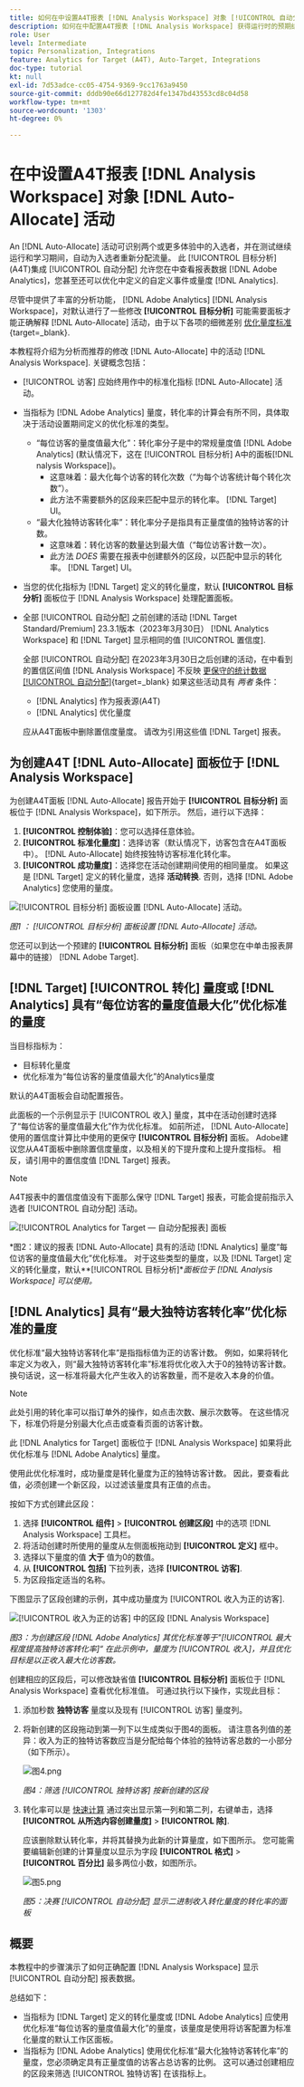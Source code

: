 ```yaml
---
title: 如何在中设置A4T报表 [!DNL Analysis Workspace] 对象 [!UICONTROL 自动分配] 活动
description: 如何在中配置A4T报表 [!DNL Analysis Workspace] 获得运行时的预期结果 [!UICONTROL 自动分配] 活动。
role: User
level: Intermediate
topic: Personalization, Integrations
feature: Analytics for Target (A4T), Auto-Target, Integrations
doc-type: tutorial
kt: null
exl-id: 7d53adce-cc05-4754-9369-9cc1763a9450
source-git-commit: dddb90e66d127782d4fe1347bd43553cd8c04d58
workflow-type: tm+mt
source-wordcount: '1303'
ht-degree: 0%

---
```


# 在中设置A4T报表 [!DNL Analysis Workspace] 对象 [!DNL Auto-Allocate] 活动

An [!DNL Auto-Allocate] 活动可识别两个或更多体验中的入选者，并在测试继续运行和学习期间，自动为入选者重新分配流量。 此 [!UICONTROL 目标分析] (A4T)集成 [!UICONTROL 自动分配] 允许您在中查看报表数据 [!DNL Adobe Analytics]，您甚至还可以优化中定义的自定义事件或量度 [!DNL Analytics].

尽管中提供了丰富的分析功能， [!DNL Adobe Analytics] [!DNL Analysis Workspace]，对默认进行了一些修改 **[!UICONTROL 目标分析]** 可能需要面板才能正确解释 [!DNL Auto-Allocate] 活动，由于以下各项的细微差别 [优化量度标准](https://experienceleague.adobe.com/docs/target/using/integrate/a4t/a4t-at-aa.html#supported){target=_blank}.

本教程将介绍为分析而推荐的修改 [!DNL Auto-Allocate] 中的活动 [!DNL Analysis Workspace]. 关键概念包括：

* [!UICONTROL 访客] 应始终用作中的标准化指标 [!DNL Auto-Allocate] 活动。
* 当指标为 [!DNL Adobe Analytics] 量度，转化率的计算会有所不同，具体取决于活动设置期间定义的优化标准的类型。
   * “每位访客的量度值最大化”：转化率分子是中的常规量度值 [!DNL Adobe Analytics] (默认情况下，这在 [!UICONTROL 目标分析] A中的面板[!DNL nalysis Workspace])。
      * 这意味着：最大化每个访客的转化次数（“为每个访客统计每个转化次数”）。
      * 此方法不需要额外的区段来匹配中显示的转化率。 [!DNL Target] UI。
   * “最大化独特访客转化率”：转化率分子是指具有正量度值的独特访客的计数。
      * 这意味着：转化访客的数量达到最大值（“每位访客计数一次）。
      * 此方法 *DOES* 需要在报表中创建额外的区段，以匹配中显示的转化率。 [!DNL Target] UI。

* 当您的优化指标为 [!DNL Target] 定义的转化量度，默认 **[!UICONTROL 目标分析]** 面板位于 [!DNL Analysis Workspace] 处理配置面板。
* 全部 [!UICONTROL 自动分配] 之前创建的活动 [!DNL Target Standard/Premium] 23.3.1版本（2023年3月30日） [!DNL Analytics Workspace] 和 [!DNL Target] 显示相同的值 [!UICONTROL 置信度].

  全部 [!UICONTROL 自动分配] 在2023年3月30日之后创建的活动，在中看到的置信区间值 [!DNL Analysis Workspace] 不反映 [更保守的统计数据 [!UICONTROL 自动分配]](https://experienceleague.adobe.com/docs/target/using/activities/auto-allocate/automated-traffic-allocation.html#section_98388996F0584E15BF3A99C57EEB7629){target=_blank} 如果这些活动具有 *两者* 条件：

   * [!DNL Analytics] 作为报表源(A4T)
   * [!DNL Analytics] 优化量度

  应从A4T面板中删除置信度量度。 请改为引用这些值 [!DNL Target] 报表。

## 为创建A4T [!DNL Auto-Allocate] 面板位于 [!DNL Analysis Workspace]

为创建A4T面板 [!DNL Auto-Allocate] 报告开始于 **[!UICONTROL 目标分析]** 面板位于 [!DNL Analysis Workspace]，如下所示。 然后，进行以下选择：

1. **[!UICONTROL 控制体验]**：您可以选择任意体验。
1. **[!UICONTROL 标准化量度]**：选择访客（默认情况下，访客包含在A4T面板中）。 [!DNL Auto-Allocate] 始终按独特访客标准化转化率。
1. **[!UICONTROL 成功量度]**：选择您在活动创建期间使用的相同量度。 如果这是 [!DNL Target] 定义的转化量度，选择 **活动转换**. 否则，选择 [!DNL Adobe Analytics] 您使用的量度。

![[!UICONTROL 目标分析] 面板设置 [!DNL Auto-Allocate] 活动。](assets/AAFigure1.png)

*图1 ： [!UICONTROL 目标分析] 面板设置 [!DNL Auto-Allocate] 活动。*

您还可以到达一个预建的 **[!UICONTROL 目标分析]** 面板（如果您在中单击报表屏幕中的链接） [!DNL Adobe Target].

## [!DNL Target] [!UICONTROL 转化] 量度或 [!DNL Analytics] 具有“每位访客的量度值最大化”优化标准的量度

当目标指标为：

* 目标转化量度
* 优化标准为“每位访客的量度值最大化”的Analytics量度

默认的A4T面板会自动配置报告。

此面板的一个示例显示于 [!UICONTROL 收入] 量度，其中在活动创建时选择了“每位访客的量度值最大化”作为优化标准。 如前所述， [!DNL Auto-Allocate] 使用的置信度计算比中使用的更保守 **[!UICONTROL 目标分析]** 面板。 Adobe建议您从A4T面板中删除置信度量度，以及相关的下提升度和上提升度指标。 相反，请引用中的置信度值 [!DNL Target] 报表。

>[!NOTE]
>
>A4T报表中的置信度值没有下面那么保守 [!DNL Target] 报表，可能会提前指示入选者 [!UICONTROL 自动分配] 活动。


![[!UICONTROL Analytics for Target — 自动分配报表] 面板](assets/AAFigure2.png)

*图2：建议的报表 [!DNL Auto-Allocate] 具有的活动 [!DNL Analytics] 量度“每位访客的量度值最大化”优化标准。 对于这些类型的量度，以及 [!DNL Target] 定义的转化量度，默认&#x200B;**[!UICONTROL 目标分析]**面板位于 [!DNL Analysis Workspace] 可以使用。*

## [!DNL Analytics] 具有“最大独特访客转化率”优化标准的量度

优化标准“最大独特访客转化率”是指指标值为正的访客计数。 例如，如果将转化率定义为收入，则“最大独特访客转化率”标准将优化收入大于0的独特访客计数。 换句话说，这一标准将最大化产生收入的访客数量，而不是收入本身的价值。

>[!NOTE]
>
>此处引用的转化率可以指订单外的操作，如点击次数、展示次数等。 在这些情况下，标准仍将是分别最大化点击或查看页面的访客计数。

此 [!DNL Analytics for Target] 面板位于 [!DNL Analysis Workspace] 如果将此优化标准与 [!DNL Adobe Analytics] 量度。

使用此优化标准时，成功量度是转化量度为正的独特访客计数。 因此，要查看此值，必须创建一个新区段，以过滤该量度具有正值的点击。

按如下方式创建此区段：

1. 选择 **[!UICONTROL 组件]** > **[!UICONTROL 创建区段]** 中的选项 [!DNL Analysis Workspace] 工具栏。
1. 将活动创建时所使用的量度从左侧面板拖动到 **[!UICONTROL 定义]** 框中。
1. 选择以下量度的值 **大于** 值为0的数值。
1. 从 **[!UICONTROL 包括]** 下拉列表，选择 **[!UICONTROL 访客]**.
1. 为区段指定适当的名称。

下图显示了区段创建的示例，其中成功量度为 [!UICONTROL 收入为正的访客].

![[!UICONTROL 收入为正的访客] 中的区段 [!DNL Analysis Workspace]](assets/AAFigure3.png)

*图3：为创建区段 [!DNL Adobe Analytics] 其优化标准等于&quot;[!UICONTROL 最大程度提高独特访客转化率]“ 在此示例中，量度为 [!UICONTROL 收入]，并且优化目标是以正收入最大化访客数。*

创建相应的区段后，可以修改缺省值  **[!UICONTROL 目标分析]** 面板位于 [!DNL Analysis Workspace] 查看优化标准值。 可通过执行以下操作，实现此目标：

1. 添加秒数 **独特访客** 量度以及现有 [!UICONTROL 访客] 量度列。
2. 将新创建的区段拖动到第一列下以生成类似于图4的面板。 请注意各列值的差异：收入为正的独特访客数应当是分配给每个体验的独特访客总数的一小部分（如下所示）。

   ![图4.png](assets/AAFigure4.png)

   *图4：筛选 [!UICONTROL 独特访客] 按新创建的区段*

3. 转化率可以是 [快速计算](https://experienceleague.adobe.com/docs/analytics-learn/tutorials/components/calculated-metrics/quick-calculated-metrics-in-analysis-workspace.html) 通过突出显示第一列和第二列，右键单击，选择 **[!UICONTROL 从所选内容创建量度]** > **[!UICONTROL 除]**.

   应该删除默认转化率，并将其替换为此新的计算量度，如下图所示。 您可能需要编辑新创建的计算量度以显示为字段 **[!UICONTROL 格式]** > **[!UICONTROL 百分比]** 最多两位小数，如图所示。

   ![图5.png](assets/AAFigure5.png)

   *图5：决赛 [!UICONTROL 自动分配] 显示二进制收入转化量度的转化率的面板*

## 概要

本教程中的步骤演示了如何正确配置 [!DNL Analysis Workspace] 显示 [!UICONTROL 自动分配] 报表数据。

总结如下：

* 当指标为 [!DNL Target] 定义的转化量度或 [!DNL Adobe Analytics] 应使用优化标准“每位访客的量度值最大化”的量度，该量度是使用将访客配置为标准化量度的默认工作区面板。
* 当指标为 [!DNL Adobe Analytics] 使用优化标准“最大化独特访客转化率”的量度，您必须确定具有正量度值的访客占总访客的比例。 这可以通过创建相应的区段来筛选 [!UICONTROL 独特访客] 在该指标上。
